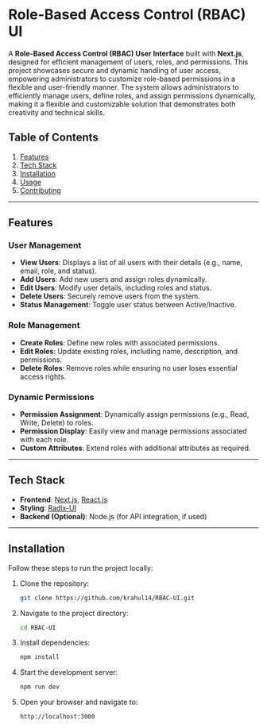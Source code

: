 # Role-Based Access Control (RBAC) UI  

A **Role-Based Access Control (RBAC) User Interface** built with **Next.js**, designed for efficient management of users, roles, and permissions. This project showcases secure and dynamic handling of user access, empowering administrators to customize role-based permissions in a flexible and user-friendly manner. The system allows administrators to efficiently manage users, define roles, and assign permissions dynamically, making it a flexible and customizable solution that demonstrates both creativity and technical skills.  

## Table of Contents  
1. [Features](#features)  
2. [Tech Stack](#tech-stack)  
3. [Installation](#installation)  
4. [Usage](#usage)  
5. [Contributing](#contributing)  

---

## Features  

### **User Management**  
- **View Users**: Displays a list of all users with their details (e.g., name, email, role, and status).  
- **Add Users**: Add new users and assign roles dynamically.  
- **Edit Users**: Modify user details, including roles and status.  
- **Delete Users**: Securely remove users from the system.  
- **Status Management**: Toggle user status between Active/Inactive.  

### **Role Management**  
- **Create Roles**: Define new roles with associated permissions.  
- **Edit Roles**: Update existing roles, including name, description, and permissions.  
- **Delete Roles**: Remove roles while ensuring no user loses essential access rights.  

### **Dynamic Permissions**  
- **Permission Assignment**: Dynamically assign permissions (e.g., Read, Write, Delete) to roles.  
- **Permission Display**: Easily view and manage permissions associated with each role.  
- **Custom Attributes**: Extend roles with additional attributes as required.  

---

## Tech Stack  

- **Frontend**: [Next.js](https://nextjs.org/), [React.js](https://reactjs.org/)  
- **Styling**: [Radix-UI](https://www.radix-ui.com/)  
- **Backend (Optional)**: Node.js (for API integration, if used)  

---

## Installation  

Follow these steps to run the project locally:  

1. Clone the repository:  
   ```bash  
   git clone https://github.com/krahul14/RBAC-UI.git  

2. Navigate to the project directory:
   ```bash 
   cd RBAC-UI  

3. Install dependencies:
   ```bash 
   npm install  

4. Start the development server:
   ```bash 
   npm run dev   

5. Open your browser and navigate to:
   ```bash 
   http://localhost:3000    